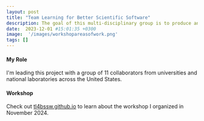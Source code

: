 ```yaml
---
layout: post
title: "Team Learning for Better Scientific Software"
description: The goal of this multi-disciplinary group is to produce an open knowledge base that can enhance team learning in scientific software development and use.
date:  2023-12-01 #15:01:35 +0300
image:  '/images/workshopareasofwork.png'
tags: []
---
```


#### My Role

I'm leading this project with a group of 11 collaborators from universities and national laboratories across the United States.

#### Workshop 

Check out <a href="https://tl4bssw.github.io/">tl4bssw.github.io</a> to learn about the workshop I organized in November 2024. 